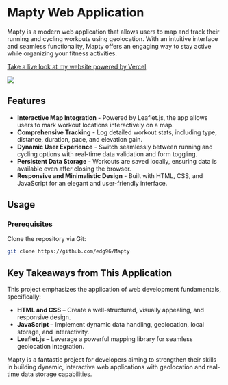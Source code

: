 # Mapty Web Application

Mapty is a modern web application that allows users to map and track their running and cycling workouts using geolocation. With an intuitive interface and seamless functionality, Mapty offers an engaging way to stay active while organizing your fitness activities.

[Take a live look at my website powered by Vercel](https://mapty-delta-umber.vercel.app/)

<img src="./images/screen.png" />

## Features

- **Interactive Map Integration** - Powered by Leaflet.js, the app allows users to mark workout locations interactively on a map.
- **Comprehensive Tracking** - Log detailed workout stats, including type, distance, duration, pace, and elevation gain.
- **Dynamic User Experience** - Switch seamlessly between running and cycling options with real-time data validation and form toggling.
- **Persistent Data Storage** - Workouts are saved locally, ensuring data is available even after closing the browser.
- **Responsive and Minimalistic Design** - Built with HTML, CSS, and JavaScript for an elegant and user-friendly interface.

## Usage

### Prerequisites

Clone the repository via Git:

```bash
git clone https://github.com/edg96/Mapty
```

## Key Takeaways from This Application

This project emphasizes the application of web development fundamentals, specifically:

- **HTML and CSS** – Create a well-structured, visually appealing, and responsive design.
- **JavaScript** – Implement dynamic data handling, geolocation, local storage, and interactivity.
- **Leaflet.js** – Leverage a powerful mapping library for seamless geolocation integration.

Mapty is a fantastic project for developers aiming to strengthen their skills in building dynamic, interactive web applications with geolocation and real-time data storage capabilities.
